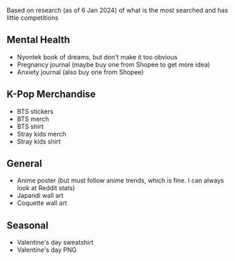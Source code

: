 Based on research (as of 6 Jan 2024) of what is the most searched and has little competitions
## Mental Health
- Nyontek book of dreams, but don't make it too obvious
- Pregnancy journal (maybe buy one from Shopee to get more idea)
- Anxiety journal (also buy one from Shopee)
## K-Pop Merchandise
- BTS stickers
- BTS merch
- BTS shirt
- Stray kids merch
- Stray kids shirt
## General
- Anime poster (but must follow anime trends, which is fine. I can always look at Reddit stats)
- Japandi wall art
- Coquette wall art
## Seasonal
- Valentine's day sweatshirt
- Valentine's day PNG